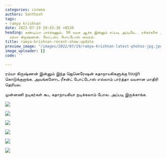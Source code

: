 ```yaml
---
categories: cinema
authors: Santhosh
tags:
- ramya krishnan
date: 2022-07-19 19:43:36 +0530
heading: கண்டிப்பா பார்க்கணும். 50 வயசு ஆச்சு இன்னும் எப்படி அப்டியே.. ரசிகர்களை அலறவிட்ட
  ரம்யா கிருஷ்ணன். லேட்டஸ்ட் போட்டோஸ் வைரல்.
title: ramya-krishnan-recent-show-update
preview_image: "/images/2022/07/19/ramya-krishnan-latest-photos-jpg.jpeg"
image_uploader: []
code: ''

---
```

ரம்யா கிருஷ்ணன் இன்னும் இந்த ஜெனெரேஷன் கதாநாயகிகளுக்கு tough கொடுக்குறாங்க. அவங்களோட ரீசன்ட் போட்டோஸ் எல்லாம் பார்த்தா வயசான மாதிரி தெரியல.

முன்னணி நடிகர்கள் கூட கதாநாயகியா நடிக்கலாம் போல. அப்படி இருக்காங்க.

![](/images/2022/07/19/ramya-krishnan-saree-1-jpg.jpeg)

![](/images/2022/07/19/ramya-krishnan-saree-2-jpg.jpeg)

![](/images/2022/07/19/ramya-krishnan-saree-4-jpg.jpeg)

![](/images/2022/07/19/ramya-krishnan-saree-3-jpg.jpeg)

![](/images/2022/07/19/ramya-krishnan-saree-6-jpg.jpeg)

![](/images/2022/07/19/ramya-krishnan-saree-5-jpg.jpeg)